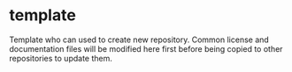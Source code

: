 # template
Template who can used to create new repository.  Common license and documentation files will be modified here first before being copied to other repositories to update them.
